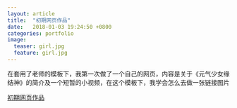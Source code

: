 ```yaml
---
layout: article
title:  "初期网页作品"
date:   2018-01-03 19:24:50 +0800
categories: portfolio
image:
  teaser: girl.jpg
  feature: girl.jpg
---
```

在套用了老师的模板下，我第一次做了一个自己的网页，内容是关于《元气少女缘结神》的简介及一个短暂的小视频，在这个模板下，我学会怎么去做一张链接图片









[初期网页作品](https://Ach3oh.github.io/portfolio/girls/index.html)
